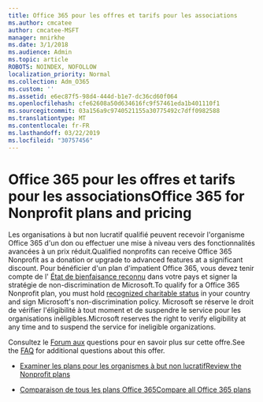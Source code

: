 ```yaml
---
title: Office 365 pour les offres et tarifs pour les associations
ms.author: cmcatee
author: cmcatee-MSFT
manager: mnirkhe
ms.date: 3/1/2018
ms.audience: Admin
ms.topic: article
ROBOTS: NOINDEX, NOFOLLOW
localization_priority: Normal
ms.collection: Adm_O365
ms.custom: ''
ms.assetid: e6ec87f5-98d4-444d-b1e7-dc36cd60f064
ms.openlocfilehash: cfe62608a50d634616fc9f57461eda1b401110f1
ms.sourcegitcommit: 03a156a9c9740521155a30775492c7dff0982588
ms.translationtype: MT
ms.contentlocale: fr-FR
ms.lasthandoff: 03/22/2019
ms.locfileid: "30757456"
---
```

# <a name="office-365-for-nonprofit-plans-and-pricing"></a><span data-ttu-id="dd269-102">Office 365 pour les offres et tarifs pour les associations</span><span class="sxs-lookup"><span data-stu-id="dd269-102">Office 365 for Nonprofit plans and pricing</span></span>

<span data-ttu-id="dd269-103">Les organisations à but non lucratif qualifié peuvent recevoir l'organisme Office 365 d'un don ou effectuer une mise à niveau vers des fonctionnalités avancées à un prix réduit.</span><span class="sxs-lookup"><span data-stu-id="dd269-103">Qualified nonprofits can receive Office 365 Nonprofit as a donation or upgrade to advanced features at a significant discount.</span></span> <span data-ttu-id="dd269-104">Pour bénéficier d'un plan d'impatient Office 365, vous devez tenir compte de l' [État de bienfaisance reconnu](https://go.microsoft.com/fwlink/p/?LinkID=330253) dans votre pays et signer la stratégie de non-discrimination de Microsoft.</span><span class="sxs-lookup"><span data-stu-id="dd269-104">To qualify for a Office 365 Nonprofit plan, you must hold [recognized charitable status](https://go.microsoft.com/fwlink/p/?LinkID=330253) in your country and sign Microsoft's non-discrimination policy.</span></span> <span data-ttu-id="dd269-105">Microsoft se réserve le droit de vérifier l'éligibilité à tout moment et de suspendre le service pour les organisations inéligibles.</span><span class="sxs-lookup"><span data-stu-id="dd269-105">Microsoft reserves the right to verify eligibility at any time and to suspend the service for ineligible organizations.</span></span> 
  
<span data-ttu-id="dd269-106">Consultez le [Forum aux](https://products.office.com/nonprofit/office-365-nonprofit) questions pour en savoir plus sur cette offre.</span><span class="sxs-lookup"><span data-stu-id="dd269-106">See the [FAQ](https://products.office.com/nonprofit/office-365-nonprofit) for additional questions about this offer.</span></span> 
  
- [<span data-ttu-id="dd269-107">Examiner les plans pour les organismes à but non lucratif</span><span class="sxs-lookup"><span data-stu-id="dd269-107">Review the Nonprofit plans</span></span>](https://products.office.com/nonprofit/office-365-nonprofit-plans-and-pricing?tab=1)
    
- [<span data-ttu-id="dd269-108">Comparaison de tous les plans Office 365</span><span class="sxs-lookup"><span data-stu-id="dd269-108">Compare all Office 365 plans</span></span>](https://products.office.com/business/compare-more-office-365-for-business-plans)
    

